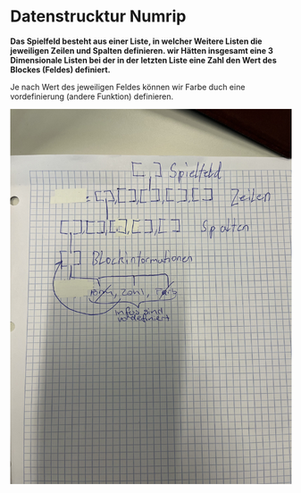 
# **Datenstrucktur Numrip**


**Das Spielfeld besteht aus einer Liste, in welcher Weitere Listen die
jeweiligen Zeilen und Spalten definieren.
wir Hätten insgesamt eine 3 Dimensionale Listen bei der in der letzten Liste eine 
Zahl den Wert des Blockes (Feldes) definiert.**

Je nach Wert des jeweiligen Feldes können wir Farbe duch eine vordefinierung
(andere Funktion) definieren.

![image](images/Datenstrucktur.jpg)



















